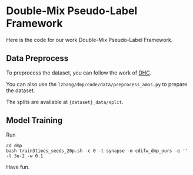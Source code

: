 # Double-Mix Pseudo-Label Framework

Here is the code for our work Double-Mix Pseudo-Label Framework.

## Data Preprocess
To preprocess the dataset, you can follow the work of [DHC](https://github.com/xmed-lab/DHC).

You can also use the ``` lzhang/dmp/code/data/preprocess_amos.py ``` to prepare the dataset.

The splits are available at ``` {dataset}_data/split ```.
## Model Training
Run 
```
cd dmp
bash train3times_seeds_20p.sh -c 0 -t synapse -m cdifw_dmp_ours -e '' -l 3e-2 -w 0.1
```
Have fun.
